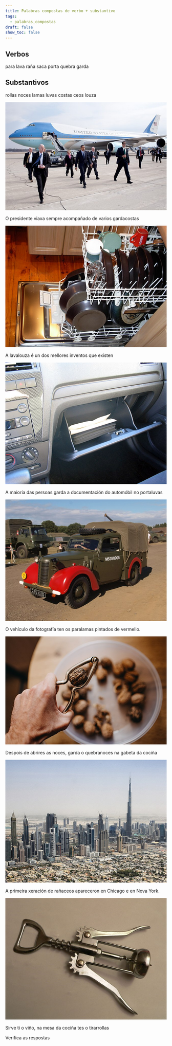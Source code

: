 ```yaml
---
title: Palabras compostas de verbo + substantivo
tags:
  - palabras_compostas
draft: false
show_toc: false
---
```

## Verbos

<e-layout>

<e-tag color=1>para</e-tag>  <e-tag color=1>lava</e-tag> <e-tag color=1>raña</e-tag> <e-tag color=1>saca</e-tag> <e-tag color=1>porta</e-tag>  <e-tag color=1>quebra</e-tag> <e-tag color=1>garda</e-tag> 

</e-layout>

## Substantivos

<e-layout>

<e-tag color=3>rollas</e-tag>  <e-tag color=3>noces</e-tag> <e-tag color=3>lamas</e-tag> <e-tag color=3>luvas</e-tag> <e-tag color=3>costas</e-tag>  <e-tag color=3>ceos</e-tag> <e-tag color=3>louza</e-tag> 
</e-layout>

![](/img/garda_costas.jpeg)

O presidente viaxa sempre acompañado de varios <e-answer>gardacostas</e-answer>

![](/img/lava_louça.jpg)

A <e-answer>lavalouza</e-answer> é un dos mellores inventos que existen

![](/img/porta_luvas.jpg)

A maioría das persoas garda a documentación do automóbil no <e-answer>portaluvas</e-answer>

![](/img/para_lamas.jpg)

O vehículo da fotografía ten os <e-answer>paralamas</e-answer> pintados de vermello.

![](/img/quebra_nozes.jpg)

Despois de abrires as noces, garda o <e-answer>quebranoces</e-answer> na gabeta da cociña

![](/img/ranha_ceos.jpg)

A primeira xeración de <e-answer>rañaceos</e-answer> apareceron en Chicago e en Nova York.

![](/img/tira_rolhas.jpeg)

Sirve ti o viño, na mesa da cociña tes o <e-answer>tirarrollas</e-answer>

<e-validate>Verifica as respostas</e-validate>